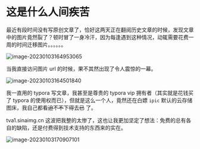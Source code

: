 # 这是什么人间疾苦

最近有段时间没有写原创文章了，恰好这两天正在翻阅历史文章的时候，发现文章中的图片竟然裂了？顿时冒了一身冷汗，因为每逢遇到这种情况，动辄需要花费一周的时间迁移图片。。。。。。

![image-20230103164953065](/Users/mr.l/Library/Application%20Support/typora-user-images/image-20230103164953065.png)

当我直接访问图片 url 的时候，果不其然出现了令人震惊的一幕。

![image-20230103164501840](/Users/mr.l/Library/Application%20Support/typora-user-images/image-20230103164501840.png)

我一直用的 typora 写文章，我甚至是尊贵的 typora vip 拥有者（其实就是花钱买了 typora 的使用权而已），但就是这么一个人，竟然还在白嫖 `ipic` 默认的云存储图床，我自己都看~~迫~~不~~不~~下~~得~~去~~已~~ 了。

tva1.sinaimg.cn 这波把我整的太惨了，这也让我更加坚定了想法：免费的总有各自的缺陷，还是付费得到技术支持的东西来的实在。



![image-20230103170907101](/Users/mr.l/Library/Application%20Support/typora-user-images/image-20230103170907101.png)


